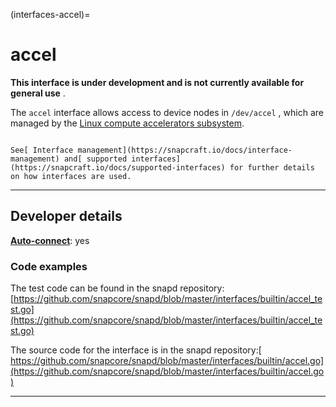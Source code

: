 (interfaces-accel)=
# accel

**This interface is under development and is not currently available for general use** .

The `accel` interface allows access to device nodes in `/dev/accel` , which are managed by the [Linux compute accelerators subsystem](https://docs.kernel.org/accel/introduction.html).

```{tip}

See[ Interface management](https://snapcraft.io/docs/interface-management) and[ supported interfaces](https://snapcraft.io/docs/supported-interfaces) for further details on how interfaces are used.

```

---

## Developer details

**[Auto-connect](/t/interface-management/6154#heading--auto-connections)**: yes</br>

### Code examples

The test code can be found in the snapd repository: [https://github.com/snapcore/snapd/blob/master/interfaces/builtin/accel_test.go](https://github.com/snapcore/snapd/blob/master/interfaces/builtin/accel_test.go)

The source code for the interface is in the snapd repository:[ https://github.com/snapcore/snapd/blob/master/interfaces/builtin/accel.go](https://github.com/snapcore/snapd/blob/master/interfaces/builtin/accel.go)

---

